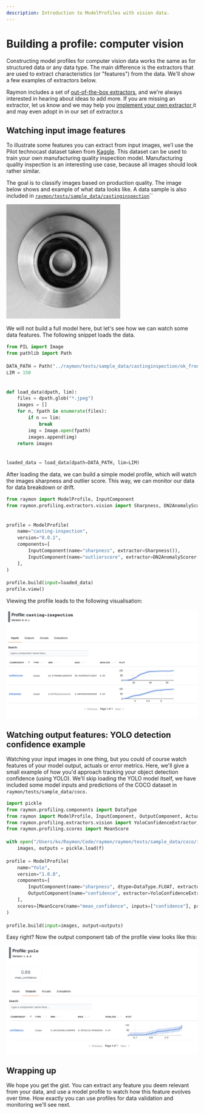 ```yaml
---
description: Introduction to ModelProfiles with vision data.
---
```


# Building a profile: computer vision

Constructing model profiles for computer vision data works the same as for structured data or any data type. The main difference is the extractors that are used to extract characteristics \(or "features"\) from the data. We'll show a few examples of extractors below.

Raymon includes a set of [out-of-the-box extractors](available-extractors.md), and we're always interested in hearing about ideas to add more. If you are missing an extractor, let us know and we may help you [implement your own extractor ](building-computer-vision.md)it and may even adopt in in our set of extractor.s

## Watching input image features

To illustrate some features you can extract from input images, we'l use the Pilot technocast dataset taken from [Kaggle](https://www.kaggle.com/ravirajsinh45/real-life-industrial-dataset-of-casting-product). This dataset can be used to train your own manufacturing quality inspection model. Manufacturing quality inspection is an interesting use case, because all images should look rather similar.

The goal is to classify images based on production quality. The image below shows and example of what data looks like. A data sample is also included in [`raymon/tests/sample_data/castinginspection`](https://github.com/raymon-ai/raymon/tree/master/raymon/tests/sample_data/castinginspection)\`\`

![An example of what an image looks like.](../.gitbook/assets/cast_ok_0_2190.jpeg)

We will not build a full model here, but let's see how we can watch some data features. The following snippet loads the data.

```python
from PIL import Image
from pathlib import Path

DATA_PATH = Path("../raymon/tests/sample_data/castinginspection/ok_front/")
LIM = 150


def load_data(dpath, lim):
    files = dpath.glob("*.jpeg")
    images = []
    for n, fpath in enumerate(files):
        if n == lim:
            break
        img = Image.open(fpath)
        images.append(img)
    return images


loaded_data = load_data(dpath=DATA_PATH, lim=LIM)
```

After loading the data, we can build a simple model profile, which will watch the images sharpness and outlier score. This way, we can monitor our data for data breakdown or drift.

```python
from raymon import ModelProfile, InputComponent
from raymon.profiling.extractors.vision import Sharpness, DN2AnomalyScorer


profile = ModelProfile(
    name="casting-inspection",
    version="0.0.1",
    components=[
        InputComponent(name="sharpness", extractor=Sharpness()),
        InputComponent(name="outlierscore", extractor=DN2AnomalyScorer(k=16)),
    ],
)

profile.build(input=loaded_data)
profile.view()
```

Viewing the profile leads to the following visualisation:

![](../.gitbook/assets/image%20%282%29.png)

## Watching output features: YOLO detection confidence example

Watching your input images in one thing, but you could of course watch features of your model output, actuals or error metrics. Here, we'll give a small example of how you'd approach tracking your object detection confidence \(using YOLO\). We'll skip loading the YOLO model itself, we have included some model inputs and predictions of the COCO dataset in `raymon/tests/sample_data/coco.`

```python
import pickle
from raymon.profiling.components import DataType
from raymon import ModelProfile, InputComponent, OutputComponent, ActualComponent, EvalComponent
from raymon.profiling.extractors.vision import YoloConfidenceExtractor, Sharpness
from raymon.profiling.scores import MeanScore

with open("/Users/kv/Raymon/Code/raymon/raymon/tests/sample_data/coco/input-output.pkl", "rb") as f:
    images, outputs = pickle.load(f)

profile = ModelProfile(
    name="Yolo",
    version="1.0.0",
    components=[
        InputComponent(name="sharpness", dtype=DataType.FLOAT, extractor=Sharpness()),
        OutputComponent(name="confidence", extractor=YoloConfidenceExtractor()),
    ],
    scores=[MeanScore(name="mean_confidence", inputs=["confidence"], preference="high")],
)

profile.build(input=images, output=outputs)
```

Easy right? Now the output component tab of the profile view looks like this:

![](../.gitbook/assets/image%20%283%29.png)

## Wrapping up

We hope you get the gist. You can extract any feature you deem relevant from your data, and use a model profile to watch how this feature evolves over time. How exactly you can use profiles for data validation and monitoring we'll see next.

